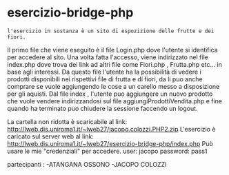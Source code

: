 # esercizio-bridge-php
	l'esercizio in sostanza è un sito di espozizione delle frutte e dei fiori.
Il primo file che viene eseguito è il file Login.php dove l'utente si identifica per accedere al sito.
Una volta fatta l'accesso, viene indirizzato nel file index.php dove trova dei link ad altri file come Fiori.php , Frutta.php etc... in base agli interessi. 
Da questo file l'utente ha la possibilità di vedere i prodotti disponibili nei rispettivi file di frutta e di fiori, da li puo anche comprare se vuole aggiungendo le cose a un carello messo a disposizione per gli aquisti.
 Dal file index , l'utente puo aggiungere un nuovo prodotto che vuole vendere indirizzandosi sul file aggiungiProdottiVendita.php e fine quando ha terminato puo chiudere la sessione faccendo un logout.

La cartella non ridotta è scaricabile al link: http://lweb.dis.uniroma1.it/~lweb27/jacopo.colozzi.PHP2.zip
L'esercizio è caricato sul server web al link: http://lweb.dis.uniroma1.it/~lweb27/esercizio-bridge-php/index.php
Può usare le mie "credenziali" per accedere.
user: jacopo
password: pass1


partecipanti : 
-ATANGANA OSSONO
-JACOPO COLOZZI

